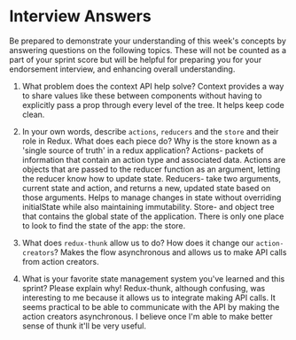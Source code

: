 # Interview Answers
Be prepared to demonstrate your understanding of this week's concepts by answering questions on the following topics. These will not be counted as a part of your sprint score but will be helpful for preparing you for your endorsement interview, and enhancing overall understanding.

1. What problem does the context API help solve?
Context provides a way to share values like these between components without having to explicitly pass a prop through every level of the tree. It helps keep code clean.

2. In your own words, describe `actions`, `reducers` and the `store` and their role in Redux. What does each piece do? Why is the store known as a 'single source of truth' in a redux application?
Actions- packets of information that contain an action type and associated data. Actions are objects that are passed to the reducer function as an argument, letting the reducer know how to update state.
Reducers- take two arguments, current state and action, and returns a new, updated state based on those arguments. Helps to manage changes in state without overriding initialState while also maintaining immutability.
Store- and object tree that contains the global state of the application. There is only one place to look to find the state of the app: the store.

3. What does `redux-thunk` allow us to do? How does it change our `action-creators`?
Makes the flow asynchronous and allows us to make API calls from action creators.

4. What is your favorite state management system you've learned and this sprint? Please explain why!
Redux-thunk, although confusing, was interesting to me because it allows us to integrate making API calls. It seems practical to be able to communicate with the API by making the action creators asynchronous. I believe once I'm able to make better sense of thunk it'll be very useful.